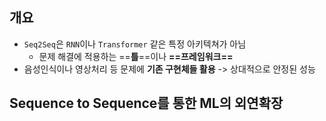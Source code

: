 ## 개요
- `Seq2Seq`은 `RNN`이나 `Transformer` 같은 특정 아키텍쳐가 아님
	- 문제 해결에 적용하는 ==**틀**==이나 **==프레임워크==**
- 음성인식이나 영상처리 등 문제에 **기존 구현체들 활용** -> 상대적으로 안정된 성능

## Sequence to Sequence를 통한 ML의 외연확장
